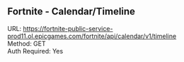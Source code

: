 ## Fortnite - Calendar/Timeline

URL: https://fortnite-public-service-prod11.ol.epicgames.com/fortnite/api/calendar/v1/timeline \
Method: GET \
Auth Required: Yes
